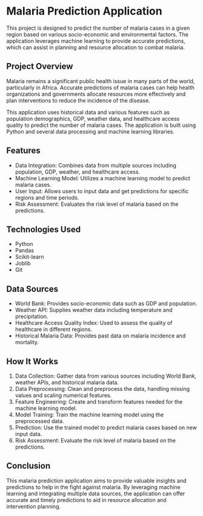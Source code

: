 # Malaria Prediction Application

This project is designed to predict the number of malaria cases in a given region based on various socio-economic and environmental factors. The application leverages machine learning to provide accurate predictions, which can assist in planning and resource allocation to combat malaria.

## Project Overview
Malaria remains a significant public health issue in many parts of the world, particularly in Africa. Accurate predictions of malaria cases can help health organizations and governments allocate resources more effectively and plan interventions to reduce the incidence of the disease.

This application uses historical data and various features such as population demographics, GDP, weather data, and healthcare access quality to predict the number of malaria cases. The application is built using Python and several data processing and machine learning libraries.

## Features
- Data Integration: Combines data from multiple sources including population, GDP, weather, and healthcare access.
- Machine Learning Model: Utilizes a machine learning model to predict malaria cases.
- User Input: Allows users to input data and get predictions for specific regions and time periods.
- Risk Assessment: Evaluates the risk level of malaria based on the predictions.

## Technologies Used
- Python
- Pandas
- Scikit-learn
- Joblib
- Git

## Data Sources
- World Bank: Provides socio-economic data such as GDP and population.
- Weather API: Supplies weather data including temperature and precipitation.
- Healthcare Access Quality Index: Used to assess the quality of healthcare in different regions.
- Historical Malaria Data: Provides past data on malaria incidence and mortality.

## How It Works
1. Data Collection: Gather data from various sources including World Bank, weather APIs, and historical malaria data.
2. Data Preprocessing: Clean and preprocess the data, handling missing values and scaling numerical features.
3. Feature Engineering: Create and transform features needed for the machine learning model.
4. Model Training: Train the machine learning model using the preprocessed data.
5. Prediction: Use the trained model to predict malaria cases based on new input data.
6. Risk Assessment: Evaluate the risk level of malaria based on the predictions.

## Conclusion
This malaria prediction application aims to provide valuable insights and predictions to help in the fight against malaria. By leveraging machine learning and integrating multiple data sources, the application can offer accurate and timely predictions to aid in resource allocation and intervention planning.
